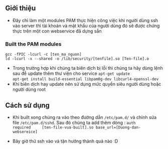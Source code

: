 ## Giới thiệu ##

- Đây chỉ làm một modules PAM thực hiện công việc khi người dùng ssh vào server thì tài khoản và mật khẩu của người dùng đó sẽ được chứng thực trên một con webservice đã dựng sẵn

### Built the PAM modules ###

`gcc -fPIC -lcurl -c [ten_ma_nguon]`</br>
`ld -lcurl -x --shared -o /lib/security/[tenfile].so [Ten-file].o`</br>

- Trong trường hợp khi chúng ta biên dịch bị lỗi thì chúng ta hãy dùng lệnh sau để update thêm thư viện cho service
`apt-get update`</br>
`apt-get install build-essential libpam0g-dev libcurl4-openssl-dev`</br>
- Khi biên dịch hay update nên sử dụng mức quyền siêu người dùng hoặc người dùng root
## Cách sử dụng ##
- Khi built xong chúng ra vào theo đường dẫn `/etc/pam.d/` và chỉnh sửa file `/etc/pam.d/sshd`. Sau đó chúng ta add thêm dòng :
`auth       required     [ten-file-vua-built].so base_url=[Duong-dan-websereice]`</br>

- Bây giờ thử ssh vào và tận hưởng thành quả nào :D

